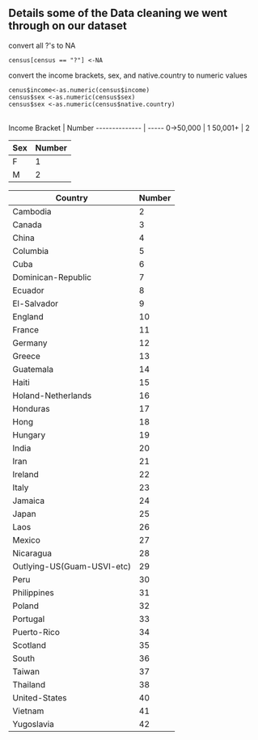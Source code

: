 ## Details some of the Data cleaning we went through on our dataset

convert all ?'s to NA

```
census[census == "?"] <-NA

```

convert the income brackets, sex, and native.country to numeric values

```
cenus$income<-as.numeric(census$income)
census$sex <-as.numeric(census$sex)
census$sex <-as.numeric(census$native.country)

```
<br>
Income Bracket | Number
-------------- | -----
0->50,000 | 1
50,001+ | 2


Sex | Number
--- | -----
F | 1
M | 2

Country               | Number 
--------------------- | ------
Cambodia | 2
Canada | 3
China | 4
Columbia | 5
Cuba | 6
Dominican-Republic| 7
Ecuador | 8
El-Salvador | 9 
England | 10
France | 11
Germany | 12
Greece | 13
Guatemala | 14
Haiti | 15
Holand-Netherlands | 16
Honduras | 17
Hong | 18
Hungary | 19
India | 20
Iran | 21
Ireland | 22
Italy | 23  
Jamaica | 24 
Japan | 25
Laos | 26
Mexico | 27
Nicaragua | 28
Outlying-US(Guam-USVI-etc) | 29
Peru | 30
Philippines | 31
Poland | 32
Portugal | 33
Puerto-Rico | 34
Scotland |35
South | 36
Taiwan | 37
Thailand | 38
United-States | 40
Vietnam | 41
Yugoslavia | 42
